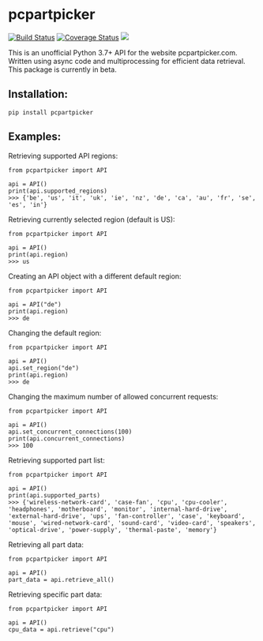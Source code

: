 # pcpartpicker

[![Build Status](https://travis-ci.org/JonathanVusich/pcpartpicker.svg?branch=master)](https://travis-ci.org/JonathanVusich/pcpartpicker)
[![Coverage Status](https://coveralls.io/repos/github/JonathanVusich/pcpartpicker/badge.svg?branch=master&kill_cache=1)](https://coveralls.io/github/JonathanVusich/pcpartpicker?branch=master&kill_cache=1)
![](https://img.shields.io/pypi/dm/pcpartpicker.svg)

This is an unofficial Python 3.7+ API for the website pcpartpicker.com.
Written using async code and multiprocessing for efficient data retrieval. 
This package is currently in beta.

## Installation:
```
pip install pcpartpicker
```

## Examples:
Retrieving supported API regions:
```
from pcpartpicker import API

api = API()
print(api.supported_regions)
>>> {'be', 'us', 'it', 'uk', 'ie', 'nz', 'de', 'ca', 'au', 'fr', 'se', 'es', 'in'}
```

Retrieving currently selected region (default is US):
```
from pcpartpicker import API

api = API()
print(api.region)
>>> us
```

Creating an API object with a different default region:
```
from pcpartpicker import API

api = API("de")
print(api.region)
>>> de
```

Changing the default region:
```
from pcpartpicker import API

api = API()
api.set_region("de")
print(api.region)
>>> de
```

Changing the maximum number of allowed concurrent requests:
```
from pcpartpicker import API

api = API()
api.set_concurrent_connections(100)
print(api.concurrent_connections)
>>> 100 
```

Retrieving supported part list:
```
from pcpartpicker import API

api = API()
print(api.supported_parts)
>>> {'wireless-network-card', 'case-fan', 'cpu', 'cpu-cooler', 'headphones', 'motherboard', 'monitor', 'internal-hard-drive', 'external-hard-drive', 'ups', 'fan-controller', 'case', 'keyboard', 'mouse', 'wired-network-card', 'sound-card', 'video-card', 'speakers', 'optical-drive', 'power-supply', 'thermal-paste', 'memory'}
```

Retrieving all part data:
```
from pcpartpicker import API

api = API()
part_data = api.retrieve_all()
``` 

Retrieving specific part data:
```
from pcpartpicker import API

api = API()
cpu_data = api.retrieve("cpu")
```
